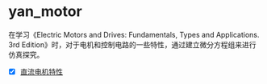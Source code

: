 # yan_motor
在学习《Electric Motors and Drives: Fundamentals, Types and Applications. 3rd Edition》时，对于电机和控制电路的一些特性，通过建立微分方程组来进行仿真探究。  

- [x] [直流电机特性](./dc_motor.ipynb)  
